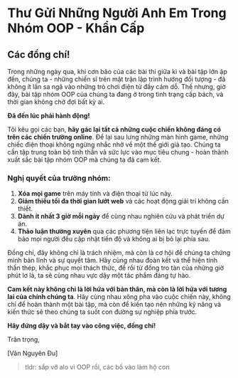 # **Thư Gửi Những Người Anh Em Trong Nhóm OOP - Khẩn Cấp**

## **Các đồng chí!**

Trong những ngày qua, khi cơn bão của các bài thi giữa kì và bài tập lớn ập đến, chúng ta - những chiến sĩ trên mặt trận lập trình hướng đối tượng - đã không ít lần sa ngã vào những trò chơi điện tử đầy cám dỗ. Thế nhưng, giờ đây, bài tập nhóm OOP của chúng ta đang ở trong tình trạng cấp bách, và thời gian không chờ đợi bất kỳ ai.

**Đã đến lúc phải hành động!**

Tôi kêu gọi các bạn, **hãy gác lại tất cả những cuộc chiến không đáng có trên các chiến trường online**. Để lại sau lưng những màn hình game, những chiếc điện thoại không ngừng nhắc nhở về một thế giới giả tạo. Chúng ta cần tập trung toàn bộ tinh thần và sức lực vào mục tiêu chung - hoàn thành xuất sắc bài tập nhóm OOP mà chúng ta đã cam kết.

### **Nghị quyết của trưởng nhóm:**
1. **Xóa mọi game** trên máy tính và điện thoại từ lúc này.
2. **Giảm thiểu tối đa thời gian lướt web** và các hoạt động giải trí không cần thiết.
3. **Dành ít nhất 3 giờ mỗi ngày** để cùng nhau nghiên cứu và phát triển dự án.
4. **Thảo luận thường xuyên** qua các phương tiện liên lạc trực tuyến để đảm bảo mọi người đều cập nhật tiến độ và không ai bị bỏ lại phía sau.

Đồng chí, đây không chỉ là trách nhiệm, mà còn là cơ hội để chúng ta chứng minh bản lĩnh và sự quyết tâm. Hãy cùng nhau đoàn kết và thể hiện tinh thần thép, khắc phục mọi thách thức, để rồi từ đống tro tàn của những giờ phút lơ là, ta sẽ cùng nhau vực dậy một tác phẩm đáng tự hào.

**Cam kết này không chỉ là lời hứa với bản thân, mà còn là lời hứa với tương lai của chính chúng ta**. Hãy cùng nhau xông pha vào cuộc chiến này, không chỉ để hoàn thành một bài tập, mà còn để kiến tạo nên những kỹ năng và kiến thức sẽ theo chúng ta suốt con đường sự nghiệp phía trước.

**Hãy đứng dậy và bắt tay vào công việc, đồng chí!**

Trân trọng,

[Vãn Nguyên Đu]




> tldr: sắp vỡ alo vì OOP rồi, các bố vào làm hộ con
